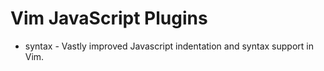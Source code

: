 # Vim JavaScript Plugins

* syntax - Vastly improved Javascript indentation and syntax support in Vim.
